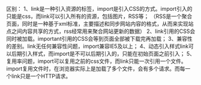 区别：
    1、link是一种引入资源的标签，import是引入CSS的方式。import引入的只能是css，而link可以引入所有的资源，包括图片，RSS等；
    （RSS是一个聚合页面，同时是一种基于xml标准，主要描述和同步网站内容的格式，从而来实现站点之间内容共享的方式，rss经常用来聚合网站更新的数据）
    2、link引用的CSS会同时被加载。important引用的CSS会等到页面全部被下载完再加载；
    3、兼容性的差别。link无任何兼容性问题，import兼容IE5及以上；
    4、动态引入样式link可以后期引入样式，而import是不可以后期引入的，只能在初始页面之前引入；
    5、复用率问题，import可以复用之前的css文件，而link只能一次引用一个文件。import复用文件时，在浏览器实际上是加载了多个文件，会有多个请求。而每一个link只是一个HTTP请求。